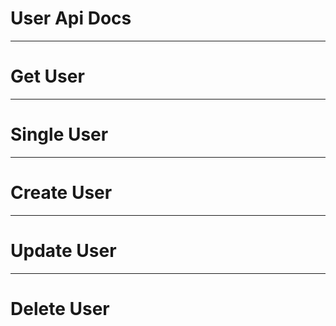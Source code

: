 # User Api Docs

---

# Get User

---

# Single User

---

# Create User

---

# Update User

---

# Delete User